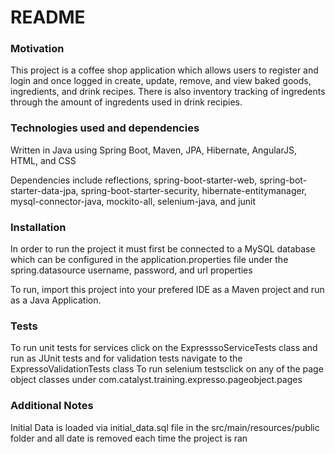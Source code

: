 # README #

### Motivation ###

This project is a coffee shop application which allows users to register and login and
once logged in create, update, remove, and view baked goods, ingredients, and drink recipes.
There is also inventory tracking of ingredents through the amount of ingredents used in drink recipies.

### Technologies used and dependencies ###

Written in Java using Spring Boot, Maven, JPA, Hibernate, AngularJS, HTML, and CSS

Dependencies include reflections, spring-boot-starter-web, spring-bot-starter-data-jpa, spring-boot-starter-security, hibernate-entitymanager, mysql-connector-java, mockito-all, selenium-java, and junit

### Installation ###

In order to run the project it must first be connected to a MySQL database which can be configured in the application.properties file under the spring.datasource username, password, and url properties

To run, import this project into your prefered IDE as a Maven project and run as a Java Application.

### Tests ###

To run unit tests for services click on the ExpresssoServiceTests class and run as JUnit tests and for validation tests navigate to the ExpressoValidationTests class
To run selenium testsclick on any of the page object classes under com.catalyst.training.expresso.pageobject.pages

### Additional Notes ###

Initial Data is loaded via initial_data.sql file in the src/main/resources/public folder and all date is removed each time the project is ran